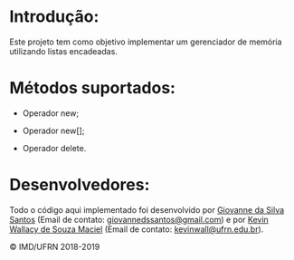 # Introdução: #

Este projeto tem como objetivo implementar um gerenciador de memória utilizando listas encadeadas.

# Métodos suportados: #

- Operador new;

- Operador new[];

- Operador delete.

# Desenvolvedores: #

Todo o código aqui implementado foi desenvolvido por [Giovanne da Silva Santos](https://github.com/GSDante) (Email de contato: <giovannedssantos@gmail.com>) e por [Kevin Wallacy de Souza Maciel](https://github.com/kevinwall) (Email de contato: <kevinwall@ufrn.edu.br>).

&copy; IMD/UFRN 2018-2019
